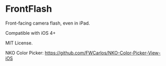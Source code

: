 FrontFlash
==========

Front-facing camera flash, even in iPad.

Compatible with iOS 4+

MIT License.

NKO Color Picker: https://github.com/FWCarlos/NKO-Color-Picker-View-iOS
